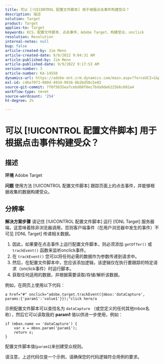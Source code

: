 ```yaml
---
title: 可以 [!UICONTROL 配置文件脚本] 用于根据点击事件构建受众？
description: 描述
solution: Target
product: Target
applies-to: Target
keywords: KCS、配置文件脚本、点击事件、Adobe Target、构建受众、onclick
resolution: Resolution
internal-notes: null
bug: false
article-created-by: Jim Menn
article-created-date: 9/9/2022 9:04:31 AM
article-published-by: Jim Menn
article-published-date: 9/9/2022 9:17:53 AM
version-number: 3
article-number: KA-14550
dynamics-url: https://adobe-ent.crm.dynamics.com/main.aspx?forceUCI=1&pagetype=entityrecord&etn=knowledgearticle&id=c324ea64-1e30-ed11-9db1-0022480866ad
exl-id: c46e70f3-080d-493d-9936-8b2bd50c5e02
source-git-commit: 7f0f5035ea7cebd60f6ec7bda9de6225b6c602a4
workflow-type: tm+mt
source-wordcount: '254'
ht-degree: 2%

---
```


# 可以 [!UICONTROL 配置文件脚本] 用于根据点击事件构建受众？

## 描述


<b>环境</b>
Adobe Target

<b>问题</b>
使用方法 [!UICONTROL 配置文件脚本] 跟踪页面上的点击事件，并能够根据收集的数据构建受众。


## 分辨率


<b>解决方案步骤</b>
请记住 [!UICONTROL 配置文件脚本] 运行 [!DNL Target] 服务器端，这意味着除非浏览器调用，否则客户端事件（在用户浏览器中发生的事件）不可见 [!DNL Target] 传递相关数据。

1. 因此，如果要在点击事件上运行配置文件脚本，则必须添加 `getOffer()` 或 `trackEvent()` 函数来监听onclick事件。
2. 在 `trackEvent()` 您可以将任何必需的数据作为参数传递到请求中。
3. 然后，在配置文件脚本中，您应该添加逻辑，该逻辑仅在执行要跟踪的特定请求（onclick事件）时运行脚本。
4. 获取任何适用的数据，并根据需要读取/存储/解析该数据。


例如，在网页上使用以下代码：

`a href="#" onclick="adobe.target.trackEvent({mbox:'dataCapture', params:{'param1':'value1'}});"click here/a`

示例配置文件脚本可以查找名为 `dataCapture` （或您定义的任何其他mbox名称），然后它可以读取我的 <b>param1</b> 值以供进一步使用，例如：


```
if (mbox.name == 'dataCapture') {
    var x = mbox.param('param1'); 
    return x; 
}
```

配置文件脚本值(`param1`)来创建受众规则。

请注意，上述代码仅是一个示例，请确保您的代码逻辑符合用例的要求。
